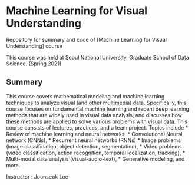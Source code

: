 # Machine Learning for Visual Understanding

Repository for summary and code of [Machine Learning for Visual Understanding] course

This course was held at Seoul National University, Graduate School of Data Science. (Spring 2021)

## Summary

This course covers mathematical modeling and machine learning techniques to analyze visual (and other multimedia) data. Specifically, this course focuses on fundamental machine learning and recent deep learning methods that are widely used in visual data analysis, and discusses how these methods are applied to solve various problems with visual data. This course consists of lectures, practices, and a team project. Topics include * Review of machine learning and neural networks, * Convolutional Neural network (CNNs), * Recurrent neural networks (RNNs) * Image problems (image classification, object detection, segmentation), * Video problems (video classification, action recognition, temporal localization, tracking), * Multi-modal data analysis (visual-audio-text), * Generative modeling, and more.


Instructor : Joonseok Lee





